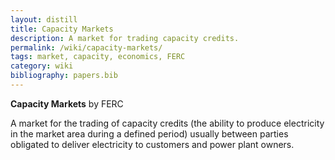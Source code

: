 ```yaml
---
layout: distill
title: Capacity Markets
description: A market for trading capacity credits.
permalink: /wiki/capacity-markets/
tags: market, capacity, economics, FERC
category: wiki
bibliography: papers.bib
---
```


**Capacity Markets** <d-cite key="ferc2020glossary"></d-cite> by FERC

A market for the trading of capacity credits (the ability to produce electricity in the market area during a defined period) usually between parties obligated to deliver electricity to customers and power plant owners.
